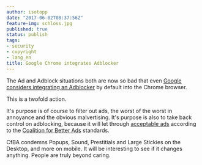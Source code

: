 ```yaml
---
author: isotopp
date: "2017-06-02T08:37:56Z"
feature-img: schloss.jpg
published: true
status: publish
tags:
- security
- copyright
- lang_en
title: Google Chrome integrates Adblocker
---
```

The Ad and Adblock situations both are now so bad that even
[Google considers integrating an Adblocker](https://www.blog.google/topics/journalism-news/building-better-web-everyone/)
by default into the Chrome browser.

This is a twofold action.

It's purpose is of course to filter out ads, the worst of the worst in
annoyance and the obvious malvertising. It's purpose is also to take back
control on adblocking, because it will let through
[acceptable ads](https://www.betterads.org/standards) according to the
[Coalition for Better Ads](https://www.betterads.org/) standards.

CfBA condemns Popups, Sound, Prestitials and Large Stickies on the Desktop,
and more on mobile. It will be interesting to see if it changes anything.
People are truly beyond caring.
